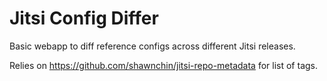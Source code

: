 # Jitsi Config Differ

Basic webapp to diff reference configs across different Jitsi releases.

Relies on https://github.com/shawnchin/jitsi-repo-metadata for list of tags.
